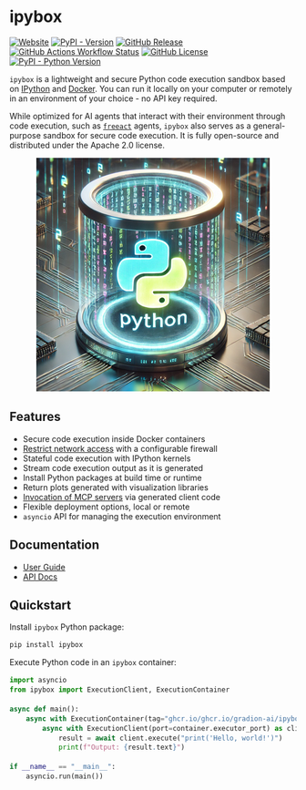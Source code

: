# ipybox

<p align="left">
    <a href="https://gradion-ai.github.io/ipybox/"><img alt="Website" src="https://img.shields.io/website?url=https%3A%2F%2Fgradion-ai.github.io%2Fipybox%2F&up_message=online&down_message=offline&label=docs"></a>
    <a href="https://pypi.org/project/ipybox/"><img alt="PyPI - Version" src="https://img.shields.io/pypi/v/ipybox?color=blue"></a>
    <a href="https://github.com/ghcr.io/gradion-ai/ipybox/releases"><img alt="GitHub Release" src="https://img.shields.io/github/v/release/ghcr.io/gradion-ai/ipybox"></a>
    <a href="https://github.com/ghcr.io/gradion-ai/ipybox/actions"><img alt="GitHub Actions Workflow Status" src="https://img.shields.io/github/actions/workflow/status/ghcr.io/gradion-ai/ipybox/test.yml"></a>
    <a href="https://github.com/ghcr.io/gradion-ai/ipybox/blob/main/LICENSE"><img alt="GitHub License" src="https://img.shields.io/github/license/ghcr.io/gradion-ai/ipybox?color=blueviolet"></a>
    <a href="https://pypi.org/project/ipybox/"><img alt="PyPI - Python Version" src="https://img.shields.io/pypi/pyversions/ipybox"></a>
</p>

`ipybox` is a lightweight and secure Python code execution sandbox based on [IPython](https://ipython.org/) and [Docker](https://www.docker.com/). You can run it locally on your computer or remotely in an environment of your choice - no API key required.

While optimized for AI agents that interact with their environment through code execution, such as [`freeact`](https://github.com/gradion-ai/freeact/) agents, `ipybox` also serves as a general-purpose sandbox for secure code execution. It is fully open-source and distributed under the Apache 2.0 license.

<p align="center">
  <img src="docs/img/logo.png" alt="logo">
</p>

## Features

- Secure code execution inside Docker containers
- [Restrict network access](https://gradion-ai.github.io/ipybox/usage/#restrict-network-access) with a configurable firewall
- Stateful code execution with IPython kernels
- Stream code execution output as it is generated
- Install Python packages at build time or runtime
- Return plots generated with visualization libraries
- [Invocation of MCP servers](https://gradion-ai.github.io/ipybox/usage/#mcp-integration) via generated client code
- Flexible deployment options, local or remote
- `asyncio` API for managing the execution environment

## Documentation

- [User Guide](https://gradion-ai.github.io/ipybox/)
- [API Docs](https://gradion-ai.github.io/ipybox/api/execution_container/)

## Quickstart

Install `ipybox` Python package:

```bash
pip install ipybox
```

Execute Python code in an `ipybox` container:

```python
import asyncio
from ipybox import ExecutionClient, ExecutionContainer

async def main():
    async with ExecutionContainer(tag="ghcr.io/ghcr.io/gradion-ai/ipybox:minimal") as container:
        async with ExecutionClient(port=container.executor_port) as client:
            result = await client.execute("print('Hello, world!')")
            print(f"Output: {result.text}")

if __name__ == "__main__":
    asyncio.run(main())
```
